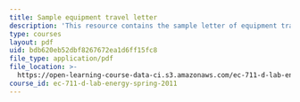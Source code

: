 ```yaml
---
title: Sample equipment travel letter
description: 'This resource contains the sample letter of equipment travel. '
type: courses
layout: pdf
uid: bdb620eb52dbf8267672ea1d6ff15fc8
file_type: application/pdf
file_location: >-
  https://open-learning-course-data-ci.s3.amazonaws.com/ec-711-d-lab-energy-spring-2011/bdb620eb52dbf8267672ea1d6ff15fc8_MITEC_711S11_trip_ltr.pdf
course_id: ec-711-d-lab-energy-spring-2011
---
```

